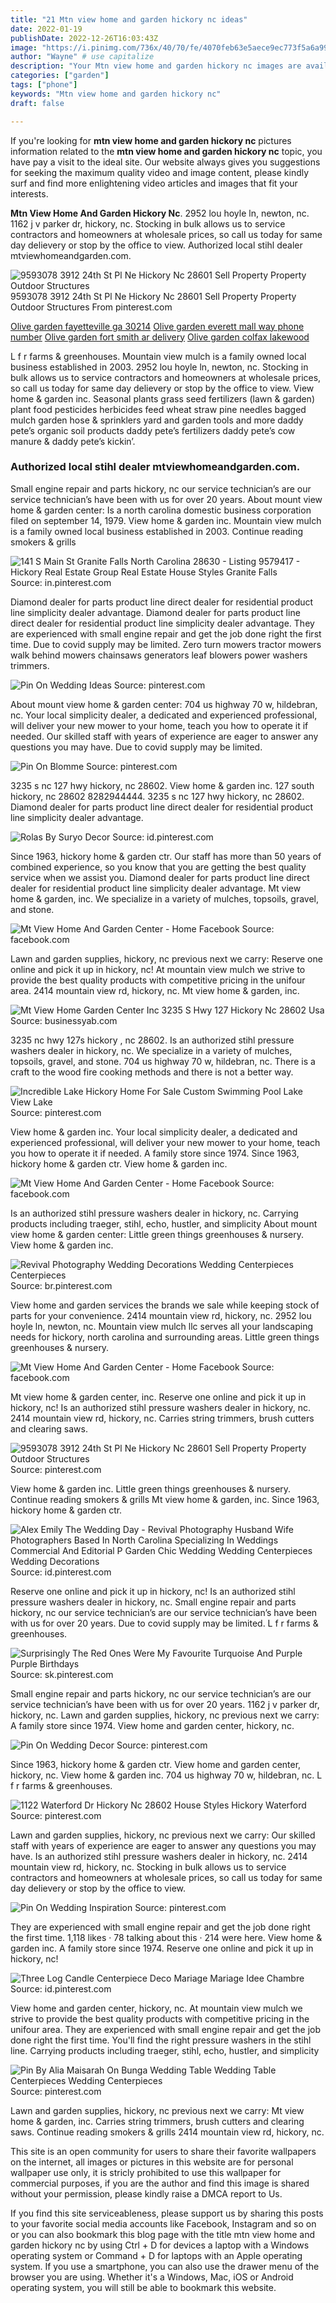 ```yaml
---
title: "21 Mtn view home and garden hickory nc ideas"
date: 2022-01-19
publishDate: 2022-12-26T16:03:43Z
image: "https://i.pinimg.com/736x/40/70/fe/4070feb63e5aece9ec773f5a6a99c6a6.jpg"
author: "Wayne" # use capitalize
description: "Your Mtn view home and garden hickory nc images are available in this site. Mtn view home and garden hickory nc are a topic that is being searched for and liked by netizens today. You can Get the Mtn view home and garden hickory nc files here. Download all free photos and vectors."
categories: ["garden"]
tags: ["phone"]
keywords: "Mtn view home and garden hickory nc"
draft: false

---
```


If you're looking for **mtn view home and garden hickory nc** pictures information related to the **mtn view home and garden hickory nc** topic, you have pay a visit to the ideal  site.  Our website always  gives you  suggestions  for seeking  the maximum  quality video and image  content, please kindly surf and find more enlightening video articles and images  that fit your interests.

**Mtn View Home And Garden Hickory Nc**. 2952 lou hoyle ln, newton, nc. 1162 j v parker dr, hickory, nc. Stocking in bulk allows us to service contractors and homeowners at wholesale prices, so call us today for same day delievery or stop by the office to view. Authorized local stihl dealer mtviewhomeandgarden.com.

![9593078 3912 24th St Pl Ne Hickory Nc 28601 Sell Property Property Outdoor Structures](https://i.pinimg.com/originals/fa/8c/6f/fa8c6f3bc563bdb2a54c9419e350e5b9.jpg "9593078 3912 24th St Pl Ne Hickory Nc 28601 Sell Property Property Outdoor Structures")
9593078 3912 24th St Pl Ne Hickory Nc 28601 Sell Property Property Outdoor Structures From pinterest.com

[Olive garden fayetteville ga 30214](/olive-garden-fayetteville-ga-30214/)
[Olive garden everett mall way phone number](/olive-garden-everett-mall-way-phone-number/)
[Olive garden fort smith ar delivery](/olive-garden-fort-smith-ar-delivery/)
[Olive garden colfax lakewood](/olive-garden-colfax-lakewood/)

L f r farms &amp; greenhouses. Mountain view mulch is a family owned local business established in 2003. 2952 lou hoyle ln, newton, nc. Stocking in bulk allows us to service contractors and homeowners at wholesale prices, so call us today for same day delievery or stop by the office to view. View home &amp; garden inc. Seasonal plants grass seed fertilizers (lawn &amp; garden) plant food pesticides herbicides feed wheat straw pine needles bagged mulch garden hose &amp; sprinklers yard and garden tools and more daddy pete’s organic soil products daddy pete’s fertilizers daddy pete’s cow manure &amp; daddy pete’s kickin’.

### Authorized local stihl dealer mtviewhomeandgarden.com.

Small engine repair and parts hickory, nc our service technician’s are our service technician’s have been with us for over 20 years. About mount view home &amp; garden center: Is a north carolina domestic business corporation filed on september 14, 1979. View home &amp; garden inc. Mountain view mulch is a family owned local business established in 2003. Continue reading smokers &amp; grills


![141 S Main St Granite Falls North Carolina 28630 - Listing 9579417 - Hickory Real Estate Group Real Estate House Styles Granite Falls](https://i.pinimg.com/originals/28/06/2c/28062c957451155dfff94986a3000349.jpg "141 S Main St Granite Falls North Carolina 28630 - Listing 9579417 - Hickory Real Estate Group Real Estate House Styles Granite Falls")
Source: in.pinterest.com

Diamond dealer for parts product line direct dealer for residential product line simplicity dealer advantage. Diamond dealer for parts product line direct dealer for residential product line simplicity dealer advantage. They are experienced with small engine repair and get the job done right the first time. Due to covid supply may be limited. Zero turn mowers tractor mowers walk behind mowers chainsaws generators leaf blowers power washers trimmers.

![Pin On Wedding Ideas](https://i.pinimg.com/originals/82/07/c1/8207c1fe67dd740463fbe8904bee61de.jpg "Pin On Wedding Ideas")
Source: pinterest.com

About mount view home &amp; garden center: 704 us highway 70 w, hildebran, nc. Your local simplicity dealer, a dedicated and experienced professional, will deliver your new mower to your home, teach you how to operate it if needed. Our skilled staff with years of experience are eager to answer any questions you may have. Due to covid supply may be limited.

![Pin On Blomme](https://i.pinimg.com/originals/8e/14/0c/8e140cf65981731b2681459053f89013.jpg "Pin On Blomme")
Source: pinterest.com

3235 s nc 127 hwy hickory, nc 28602. View home &amp; garden inc. 127 south hickory, nc 28602 8282944444. 3235 s nc 127 hwy hickory, nc 28602. Diamond dealer for parts product line direct dealer for residential product line simplicity dealer advantage.

![Rolas By Suryo Decor](https://i.pinimg.com/originals/92/4f/3b/924f3b0cb8edea8723fe4591b8fed6a1.jpg "Rolas By Suryo Decor")
Source: id.pinterest.com

Since 1963, hickory home &amp; garden ctr. Our staff has more than 50 years of combined experience, so you know that you are getting the best quality service when we assist you. Diamond dealer for parts product line direct dealer for residential product line simplicity dealer advantage. Mt view home &amp; garden, inc. We specialize in a variety of mulches, topsoils, gravel, and stone.

![Mt View Home And Garden Center - Home Facebook](https://lookaside.fbsbx.com/lookaside/crawler/media/?media_id=1933064490159986 "Mt View Home And Garden Center - Home Facebook")
Source: facebook.com

Lawn and garden supplies, hickory, nc previous next we carry: Reserve one online and pick it up in hickory, nc! At mountain view mulch we strive to provide the best quality products with competitive pricing in the unifour area. 2414 mountain view rd, hickory, nc. Mt view home &amp; garden, inc.

![Mt View Home Garden Center Inc 3235 S Hwy 127 Hickory Nc 28602 Usa](https://cdn.businessyab.com/assets/uploads/d40893e90bdc97dcdd69ddf08417e2ae_-united-states-north-carolina-catawba-county-hickory-township-hickory-south-highway-127-3235-mt-view-home-garden-center-inc-828-294-4444.jpg "Mt View Home Garden Center Inc 3235 S Hwy 127 Hickory Nc 28602 Usa")
Source: businessyab.com

3235 nc hwy 127s hickory , nc 28602. Is an authorized stihl pressure washers dealer in hickory, nc. We specialize in a variety of mulches, topsoils, gravel, and stone. 704 us highway 70 w, hildebran, nc. There is a craft to the wood fire cooking methods and there is not a better way.

![Incredible Lake Hickory Home For Sale Custom Swimming Pool Lake View Lake](https://i.ytimg.com/vi/4bxkQjtjr5Y/maxresdefault.jpg "Incredible Lake Hickory Home For Sale Custom Swimming Pool Lake View Lake")
Source: pinterest.com

View home &amp; garden inc. Your local simplicity dealer, a dedicated and experienced professional, will deliver your new mower to your home, teach you how to operate it if needed. A family store since 1974. Since 1963, hickory home &amp; garden ctr. View home &amp; garden inc.

![Mt View Home And Garden Center - Home Facebook](https://lookaside.fbsbx.com/lookaside/crawler/media/?media_id=174082342724885 "Mt View Home And Garden Center - Home Facebook")
Source: facebook.com

Is an authorized stihl pressure washers dealer in hickory, nc. Carrying products including traeger, stihl, echo, hustler, and simplicity About mount view home &amp; garden center: Little green things greenhouses &amp; nursery. View home &amp; garden inc.

![Revival Photography Wedding Decorations Wedding Centerpieces Centerpieces](https://i.pinimg.com/originals/54/54/fc/5454fc20f91cbd61aaacd39fa7d0cbfb.jpg "Revival Photography Wedding Decorations Wedding Centerpieces Centerpieces")
Source: br.pinterest.com

View home and garden services the brands we sale while keeping stock of parts for your convenience. 2414 mountain view rd, hickory, nc. 2952 lou hoyle ln, newton, nc. Mountain view mulch llc serves all your landscaping needs for hickory, north carolina and surrounding areas. Little green things greenhouses &amp; nursery.

![Mt View Home And Garden Center - Home Facebook](https://lookaside.fbsbx.com/lookaside/crawler/media/?media_id=1043225249825870&amp;get_thumbnail=1 "Mt View Home And Garden Center - Home Facebook")
Source: facebook.com

Mt view home &amp; garden center, inc. Reserve one online and pick it up in hickory, nc! Is an authorized stihl pressure washers dealer in hickory, nc. 2414 mountain view rd, hickory, nc. Carries string trimmers, brush cutters and clearing saws.

![9593078 3912 24th St Pl Ne Hickory Nc 28601 Sell Property Property Outdoor Structures](https://i.pinimg.com/originals/fa/8c/6f/fa8c6f3bc563bdb2a54c9419e350e5b9.jpg "9593078 3912 24th St Pl Ne Hickory Nc 28601 Sell Property Property Outdoor Structures")
Source: pinterest.com

View home &amp; garden inc. Little green things greenhouses &amp; nursery. Continue reading smokers &amp; grills Mt view home &amp; garden, inc. Since 1963, hickory home &amp; garden ctr.

![Alex Emily The Wedding Day - Revival Photography Husband Wife Photographers Based In North Carolina Specializing In Weddings Commercial And Editorial P Garden Chic Wedding Wedding Centerpieces Wedding Decorations](https://i.pinimg.com/originals/d5/56/74/d55674fdc8e5928a96d18608d82452fe.jpg "Alex Emily The Wedding Day - Revival Photography Husband Wife Photographers Based In North Carolina Specializing In Weddings Commercial And Editorial P Garden Chic Wedding Wedding Centerpieces Wedding Decorations")
Source: id.pinterest.com

Reserve one online and pick it up in hickory, nc! Is an authorized stihl pressure washers dealer in hickory, nc. Small engine repair and parts hickory, nc our service technician’s are our service technician’s have been with us for over 20 years. Due to covid supply may be limited. L f r farms &amp; greenhouses.

![Surprisingly The Red Ones Were My Favourite Turquoise And Purple Purple Birthdays](https://i.pinimg.com/originals/66/ef/db/66efdb5a9f024c85510d4edc6eb6fb88.jpg "Surprisingly The Red Ones Were My Favourite Turquoise And Purple Purple Birthdays")
Source: sk.pinterest.com

Small engine repair and parts hickory, nc our service technician’s are our service technician’s have been with us for over 20 years. 1162 j v parker dr, hickory, nc. Lawn and garden supplies, hickory, nc previous next we carry: A family store since 1974. View home and garden center, hickory, nc.

![Pin On Wedding Decor](https://i.pinimg.com/originals/70/68/96/706896bedd1c43d18ff08baa4cfa1434.jpg "Pin On Wedding Decor")
Source: pinterest.com

Since 1963, hickory home &amp; garden ctr. View home and garden center, hickory, nc. View home &amp; garden inc. 704 us highway 70 w, hildebran, nc. L f r farms &amp; greenhouses.

![1122 Waterford Dr Hickory Nc 28602 House Styles Hickory Waterford](https://i.pinimg.com/originals/4a/95/f8/4a95f85d0bd8fda6979ce59b3071251f.jpg "1122 Waterford Dr Hickory Nc 28602 House Styles Hickory Waterford")
Source: pinterest.com

Lawn and garden supplies, hickory, nc previous next we carry: Our skilled staff with years of experience are eager to answer any questions you may have. Is an authorized stihl pressure washers dealer in hickory, nc. 2414 mountain view rd, hickory, nc. Stocking in bulk allows us to service contractors and homeowners at wholesale prices, so call us today for same day delievery or stop by the office to view.

![Pin On Wedding Inspiration](https://i.pinimg.com/originals/49/08/6b/49086bb09a36a449e9c744bbe1cfb12b.jpg "Pin On Wedding Inspiration")
Source: pinterest.com

They are experienced with small engine repair and get the job done right the first time. 1,118 likes · 78 talking about this · 214 were here. View home &amp; garden inc. A family store since 1974. Reserve one online and pick it up in hickory, nc!

![Three Log Candle Centerpiece Deco Mariage Mariage Idee Chambre](https://i.pinimg.com/originals/a9/4d/68/a94d68a950e91f675b65836ad861a84a.jpg "Three Log Candle Centerpiece Deco Mariage Mariage Idee Chambre")
Source: id.pinterest.com

View home and garden center, hickory, nc. At mountain view mulch we strive to provide the best quality products with competitive pricing in the unifour area. They are experienced with small engine repair and get the job done right the first time. You&#039;ll find the right pressure washers in the stihl line. Carrying products including traeger, stihl, echo, hustler, and simplicity

![Pin By Alia Maisarah On Bunga Wedding Table Wedding Table Centerpieces Wedding Centerpieces](https://i.pinimg.com/736x/40/70/fe/4070feb63e5aece9ec773f5a6a99c6a6.jpg "Pin By Alia Maisarah On Bunga Wedding Table Wedding Table Centerpieces Wedding Centerpieces")
Source: pinterest.com

Lawn and garden supplies, hickory, nc previous next we carry: Mt view home &amp; garden, inc. Carries string trimmers, brush cutters and clearing saws. Continue reading smokers &amp; grills 2414 mountain view rd, hickory, nc.

This site is an open community for users to share their favorite wallpapers on the internet, all images or pictures in this website are for personal wallpaper use only, it is stricly prohibited to use this wallpaper for commercial purposes, if you are the author and find this image is shared without your permission, please kindly raise a DMCA report to Us.

If you find this site serviceableness, please support us by sharing this posts to your favorite social media accounts like Facebook, Instagram and so on or you can also bookmark this blog page with the title mtn view home and garden hickory nc by using Ctrl + D for devices a laptop with a Windows operating system or Command + D for laptops with an Apple operating system. If you use a smartphone, you can also use the drawer menu of the browser you are using. Whether it's a Windows, Mac, iOS or Android operating system, you will still be able to bookmark this website.
